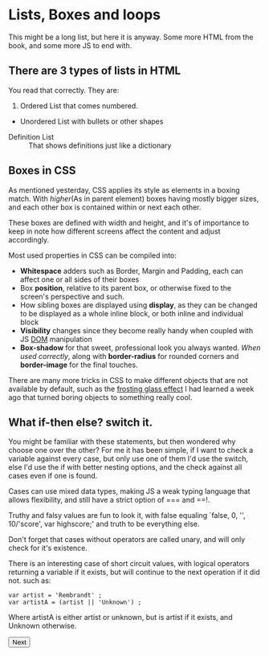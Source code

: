 # Lists, Boxes and loops

This might be a long list, but here it is anyway. Some more HTML from the book, and some more JS to end with.

## There are 3 types of lists in HTML
You read that correctly. They are:
1. Ordered List that comes numbered.
* Unordered List with bullets or other shapes
<dl><dt>Definition List</dt><dd>That shows definitions just like a dictionary</dd></dl>

## Boxes in CSS

As mentioned yesterday, CSS applies its style as elements in a boxing match. With *higher*(As in parent element) boxes having mostly bigger sizes, and each other box is contained within or next each other.

These boxes are defined with width and height, and it's of importance to keep in note how different screens affect the content and adjust accordingly.

Most used properties in CSS can be compiled into: 
* **Whitespace** adders such as Border, Margin and Padding, each can affect one or all sides of their boxes
* Box **position**, relative to its parent box, or otherwise fixed to the screen's perspective and such.
* How sibling boxes are displayed using **display**, as they can be changed to be displayed as a whole inline block, or both inline and individual block
* **Visibility** changes since they become really handy when coupled with JS [DOM](https://www.w3schools.com/js/js_htmldom.asp) manipulation 
* **Box-shadow** for that sweet, professional look you always wanted. *When used correctly*, along with **border-radius** for rounded corners and **border-image** for the final touches.

There are many more tricks in CSS to make different objects that are not available by default, such as the [frosting glass effect](https://css-tricks.com/frosting-glass-css-filters/) I had learned a week ago that turned boring objects to something really cool.

## What if-then else? switch it.

You might be familiar with these statements, but then wondered why choose one over the other? For me it has been simple, if I want to check a variable against every case, but only use one of them I'd use the switch, else I'd use the if with better nesting options, and the check against all cases even if one is found.

Cases can use mixed data types, making JS a weak typing language that allows flexibility, and still have a strict option of === and ==!. 

Truthy and falsy values are fun to look it, with false equaling `false, 0, '', 10/'score', var highscore;' and truth to be everything else.

Don't forget that cases without operators are called unary, and will only check for it's existence.

There is an interesting case of short circuit values, with logical operators returning a variable if it exists, but will continue to the next operation if it did not. such as:
```
var artist = 'Rembrandt' ;
var artistA = (artist || 'Unknown') ;
```
Where artistA is either artist or unknown, but is artist if it exists, and Unknown otherwise.

[<button >Next</button>](https://abukhalil95.github.io/reading-notes/class-04)